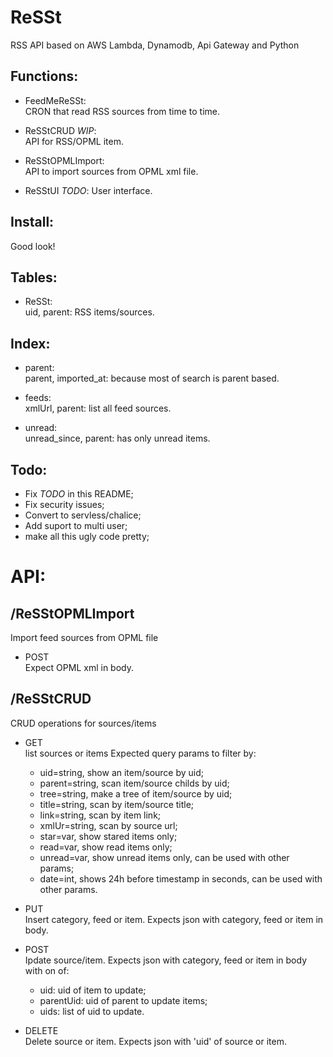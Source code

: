 ReSSt
=====

RSS API based on AWS Lambda, Dynamodb, Api Gateway and Python


Functions:
----------

- FeedMeReSSt:  
  CRON that read RSS sources from time to time.

- ReSStCRUD *WIP*:  
  API for RSS/OPML item.

- ReSStOPMLImport:  
  API to import sources from OPML xml file.

- ReSStUI *TODO*:
  User interface.


Install:
--------
 
Good look!


Tables:
-------

- ReSSt:  
  uid, parent: RSS items/sources.


Index:
------

- parent:   
  parent, imported_at: because most of search is parent based.

- feeds:  
  xmlUrl, parent: list all feed sources.

- unread:  
  unread_since, parent: has only unread items.


Todo:
-----

- Fix *TODO* in this README;
- Fix security issues;
- Convert to servless/chalice;
- Add suport to multi user;
- make all this ugly code pretty;


API:
====

/ReSStOPMLImport
----------------

Import feed sources from OPML file

- POST  
  Expect OPML xml in body.


/ReSStCRUD
----------

CRUD operations for sources/items

- GET  
  list sources or items
  Expected query params to filter by:
  - uid=string, show an item/source by uid;
  - parent=string, scan item/source childs by uid;
  - tree=string, make a tree of item/source by uid;
  - title=string, scan by item/source title;
  - link=string, scan by item link;
  - xmlUr=string, scan by source url;
  - star=var, show stared items only;
  - read=var, show read items only;
  - unread=var, show unread items only, can be used with other params;
  - date=int, shows 24h before timestamp in seconds, can be used with other params.  

- PUT  
  Insert category, feed or item.
  Expects json with category, feed or item in body.

- POST  
  Ipdate source/item.
  Expects json with category, feed or item in body with on of:
  - uid: uid of item to update;
  - parentUid: uid of parent to update items;
  - uids: list of uid to update.

- DELETE  
  Delete source or item.
  Expects json with 'uid' of source or item.
